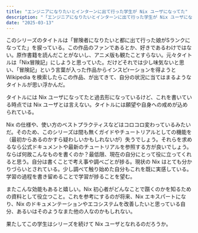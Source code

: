 ```yaml
---
title: "エンジニアになりたいとインターンに出て行った学生が Nix ユーザになってた"
description: "「エンジニアになりたいとインターンに出て行った学生が Nix ユーザになってた」シリーズの紹介"
date: "2025-03-13"
---
```


このシリーズのタイトルは「冒険者になりたいと都に出て行った娘がSランクになってた」を捩っている。この作品のファンであるとか、好きであるわけではない。原作書籍を読んだことがないし、アニメ版も観たことすらない。元々タイトルは「Nix冒険記」にしようと思っていた。だけどそれでは少し味気ないと思い、「冒険記」という言葉が入った作品からインスピrーションを得ようと Wikipedia を検索したらこの作品、が出てきて、自分の状況に当てはまるようなタイトルが思い浮かんだ。

タイトルには Nix ユーザになってたと過去形になっているけど、これを書いている時点では Nix ユーザとは言えない。タイトルには願望や自身への戒めが込められている。

Nix の仕様や、使い方のベストプラクティスなどはコロコロ変わっているみたいだ。そのため、このシリーズは間も無くガイドやチュートリアルとしての機能を（最初からあるのかすら疑わしいかもしれないが）失うでしょう。それらを求めるなら公式ドキュメントや最新のチュートリアルを参照する方が良いでしょう。ならば何故こんなものを書くのか？最低限、現在の自分にとって役に立ってくれると思う。自分は書くことで考え事や調べごとが捗る。現状の Nix はとても分かりづらいとされている。少し調べて触り始めた自分もこれを既に実感している。学習の過程を書き留めることで学習が捗ることを望む。

またこんな効能もあると嬉しい。Nix 初心者がどんなことで躓くのかを知るための資料として役立つこと。これを参考にするのが将来、Nix エキスパートになり、Nix のドキュメンテーションやエコシステムを改善したいと思っている自分、あるいはそのようなまた他の人なのかもしれない。

果たしてこの学生はシリーズを続けて Nix ユーザとなれるのだろうか。
